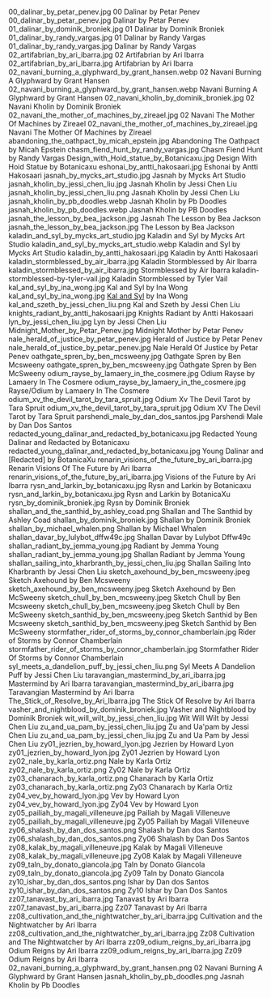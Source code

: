 00_dalinar_by_petar_penev.jpg 00 Dalinar by Petar Penev
00_dalinar_by_petar_penev.jpg Dalinar by Petar Penev
01_dalinar_by_dominik_broniek.jpg 01 Dalinar by Dominik Broniek
01_dalinar_by_randy_vargas.jpg 01 Dalinar by Randy Vargas
01_dalinar_by_randy_vargas.jpg Dalinar by Randy Vargas
02_artifabrian_by_ari_ibarra.jpg 02 Artifabrian by Ari Ibarra
02_artifabrian_by_ari_ibarra.jpg Artifabrian by Ari Ibarra
02_navani_burning_a_glyphward_by_grant_hansen.webp 02 Navani Burning A Glyphward by Grant Hansen
02_navani_burning_a_glyphward_by_grant_hansen.webp Navani Burning A Glyphward by Grant Hansen
02_navani_kholin_by_dominik_broniek.jpg 02 Navani Kholin by Dominik Broniek
02_navani_the_mother_of_machines_by_zireael.jpg 02 Navani The Mother Of Machines by Zireael
02_navani_the_mother_of_machines_by_zireael.jpg Navani The Mother Of Machines by Zireael
abandoning_the_oathpact_by_micah_epstein.jpg Abandoning The Oathpact by Micah Epstein
chasm_fiend_hunt_by_randy_vargas.jpg Chasm Fiend Hunt by Randy Vargas
Design_with_Hoid_statue_by_Botanicaxu.jpg Design With Hoid Statue by Botanicaxu
eshonai_by_antti_hakosaari.jpg Eshonai by Antti Hakosaari
jasnah_by_mycks_art_studio.jpg Jasnah by Mycks Art Studio
jasnah_kholin_by_jessi_chen_liu.jpg Jasnah Kholin by Jessi Chen Liu
jasnah_kholin_by_jessi_chen_liu.png Jasnah Kholin by Jessi Chen Liu
jasnah_kholin_by_pb_doodles.webp Jasnah Kholin by Pb Doodles
jasnah_kholin_by_pb_doodles.webp Jasnah Kholin by PB Doodles
jasnah_the_lesson_by_bea_jackson.jpg Jasnah The Lesson by Bea Jackson
jasnah_the_lesson_by_bea_jackson.jpg The Lesson by Bea Jackson
kaladin_and_syl_by_mycks_art_studio.jpg Kaladin and Syl by Mycks Art Studio
kaladin_and_syl_by_mycks_art_studio.webp Kaladin and Syl by Mycks Art Studio
kaladin_by_antti_hakosaari.jpg Kaladin by Antti Hakosaari
kaladin_stormblessed_by_air_ibarra.jpg Kaladin Stormblessed by Air Ibarra
kaladin_stormblessed_by_air_ibarra.jpg Stormblessed by Air Ibarra
kaladin-stormblessed-by-tyler-vail.jpg Kaladin Stormblessed by Tyler Vail
kal_and_syl_by_ina_wong.jpg Kal and Syl by Ina Wong
kal_and_syl_by_ina_wong.jpg [Kal and Syl](https://www.deviantart.com/inawong/art/Kal-and-Syl-699058325) by Ina Wong
kal_and_szeth_by_jessi_chen_liu.png Kal and Szeth by Jessi Chen Liu
knights_radiant_by_antti_hakosaari.jpg Knights Radiant by Antti Hakosaari
lyn_by_jessi_chen_liu.jpg Lyn by Jessi Chen Liu
Midnight_Mother_by_Petar_Penev.jpg Midnight Mother by Petar Penev
nale_herald_of_justice_by_petar_penev.jpg Herald of Justice by Petar Penev
nale_herald_of_justice_by_petar_penev.jpg Nale Herald Of Justice by Petar Penev
oathgate_spren_by_ben_mcsweeny.jpg Oathgate Spren by Ben Mcsweeny
oathgate_spren_by_ben_mcsweeny.jpg Oathgate Spren by Ben McSweeny
odium_rayse_by_lamaery_in_the_cosmere.jpg Odium Rayse by Lamaery In The Cosmere
odium_rayse_by_lamaery_in_the_cosmere.jpg Rayse/Odium by Lamaery In The Cosmere
odium_xv_the_devil_tarot_by_tara_spruit.jpg Odium Xv The Devil Tarot by Tara Spruit
odium_xv_the_devil_tarot_by_tara_spruit.jpg Odium XV The Devil Tarot by Tara Spruit
parshendi_male_by_dan_dos_santos.jpg Parshendi Male by Dan Dos Santos
redacted_young_dalinar_and_redacted_by_botanicaxu.jpg Redacted Young Dalinar and Redacted by Botanicaxu
redacted_young_dalinar_and_redacted_by_botanicaxu.jpg Young Dalinar and [Redacted] by BotanicaXu
renarin_visions_of_the_future_by_ari_ibarra.jpg Renarin Visions Of The Future by Ari Ibarra
renarin_visions_of_the_future_by_ari_ibarra.jpg Visions of the Future by Ari Ibarra
rysn_and_larkin_by_botanicaxu.jpg Rysn and Larkin by Botanicaxu
rysn_and_larkin_by_botanicaxu.jpg Rysn and Larkin by BotanicaXu
rysn_by_dominik_broniek.jpg Rysn by Dominik Broniek
shallan_and_the_santhid_by_ashley_coad.png Shallan and The Santhid by Ashley Coad
shallan_by_dominik_broniek.jpg Shallan by Dominik Broniek
shallan_by_michael_whalen.png Shallan by Michael Whalen
shallan_davar_by_lulybot_dffw49c.jpg Shallan Davar by Lulybot Dffw49c
shallan_radiant_by_jemma_young.jpg Radiant by Jemma Young
shallan_radiant_by_jemma_young.jpg Shallan Radiant by Jemma Young
shallan_sailing_into_kharbranth_by_jessi_chen_liu.jpg Shallan Sailing Into Kharbranth by Jessi Chen Liu
sketch_axehound_by_ben_mcsweeny.jpeg Sketch Axehound by Ben Mcsweeny
sketch_axehound_by_ben_mcsweeny.jpeg Sketch Axehound by Ben McSweeny
sketch_chull_by_ben_mcsweeny.jpeg Sketch Chull by Ben Mcsweeny
sketch_chull_by_ben_mcsweeny.jpeg Sketch Chull by Ben McSweeny
sketch_santhid_by_ben_mcsweeny.jpeg Sketch Santhid by Ben Mcsweeny
sketch_santhid_by_ben_mcsweeny.jpeg Sketch Santhid by Ben McSweeny
stormfather_rider_of_storms_by_connor_chamberlain.jpg Rider of Storms by Connor Chamberlain
stormfather_rider_of_storms_by_connor_chamberlain.jpg Stormfather Rider Of Storms by Connor Chamberlain
syl_meets_a_dandelion_puff_by_jessi_chen_liu.png Syl Meets A Dandelion Puff by Jessi Chen Liu
taravangian_mastermind_by_ari_ibarra.jpg Mastermind by Ari Ibarra
taravangian_mastermind_by_ari_ibarra.jpg Taravangian Mastermind by Ari Ibarra
The_Stick_of_Resolve_by_Ari_Ibarra.jpg The Stick Of Resolve by Ari Ibarra
vasher_and_nightblood_by_dominik_broniek.jpg Vasher and Nightblood by Dominik Broniek
wit_will_wilt_by_jessi_chen_liu.jpg Wit Will Wilt by Jessi Chen Liu
zu_and_ua_pam_by_jessi_chen_liu.jpg Zu and Ua'pam by Jessi Chen Liu
zu_and_ua_pam_by_jessi_chen_liu.jpg Zu and Ua Pam by Jessi Chen Liu
zy01_jezrien_by_howard_lyon.jpg Jezrien by Howard Lyon
zy01_jezrien_by_howard_lyon.jpg Zy01 Jezrien by Howard Lyon
zy02_nale_by_karla_ortiz.png Nale by Karla Ortiz
zy02_nale_by_karla_ortiz.png Zy02 Nale by Karla Ortiz
zy03_chanarach_by_karla_ortiz.png Chanarach by Karla Ortiz
zy03_chanarach_by_karla_ortiz.png Zy03 Chanarach by Karla Ortiz
zy04_vev_by_howard_lyon.jpg Vev by Howard Lyon
zy04_vev_by_howard_lyon.jpg Zy04 Vev by Howard Lyon
zy05_pailiah_by_magali_villeneuve.jpg Pailiah by Magali Villeneuve
zy05_pailiah_by_magali_villeneuve.jpg Zy05 Pailiah by Magali Villeneuve
zy06_shalash_by_dan_dos_santos.png Shalash by Dan dos Santos
zy06_shalash_by_dan_dos_santos.png Zy06 Shalash by Dan Dos Santos
zy08_kalak_by_magali_villeneuve.jpg Kalak by Magali Villeneuve
zy08_kalak_by_magali_villeneuve.jpg Zy08 Kalak by Magali Villeneuve
zy09_taln_by_donato_giancola.jpg Taln by Donato Giancola
zy09_taln_by_donato_giancola.jpg Zy09 Taln by Donato Giancola
zy10_ishar_by_dan_dos_santos.png Ishar by Dan dos Santos
zy10_ishar_by_dan_dos_santos.png Zy10 Ishar by Dan Dos Santos
zz07_tanavast_by_ari_ibarra.jpg Tanavast by Ari Ibarra
zz07_tanavast_by_ari_ibarra.jpg Zz07 Tanavast by Ari Ibarra
zz08_cultivation_and_the_nightwatcher_by_ari_ibarra.jpg Cultivation and the Nightwatcher by Ari Ibarra
zz08_cultivation_and_the_nightwatcher_by_ari_ibarra.jpg Zz08 Cultivation and The Nightwatcher by Ari Ibarra
zz09_odium_reigns_by_ari_ibarra.jpg Odium Reigns by Ari Ibarra
zz09_odium_reigns_by_ari_ibarra.jpg Zz09 Odium Reigns by Ari Ibarra
02_navani_burning_a_glyphward_by_grant_hansen.png 02 Navani Burning A Glyphward by Grant Hansen
jasnah_kholin_by_pb_doodles.png Jasnah Kholin by Pb Doodles
